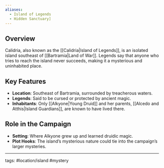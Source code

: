 ```yaml
---
aliases:
  - Island of Legends
  - Hidden Sanctuary]
---
```


## Overview
Calidria, also known as the [[Calidria|Island of Legends]], is an isolated island southeast of [[Bartramia|Land of War]]. Legends say that anyone who tries to reach the island never succeeds, making it a mysterious and uninhabited place.

## Key Features
- **Location**: Southeast of Bartramia, surrounded by treacherous waters.
- **Legends**: Said to be cursed or protected by ancient magic.
- **Inhabitants**: Only [[Alkyone|Young Druid]] and her parents, [[Alcedo and Atthis|Island Guardians]], are known to have lived there.

## Role in the Campaign
- **Setting**: Where Alkyone grew up and learned druidic magic.
- **Plot Hooks**: The island’s mysterious nature could tie into the campaign’s larger mysteries.

---
tags: #location/island #mystery